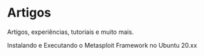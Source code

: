 # Artigos
Artigos, experiências, tutoriais e muito mais.

Instalando e Executando o Metasploit Framework no Ubuntu 20.xx
